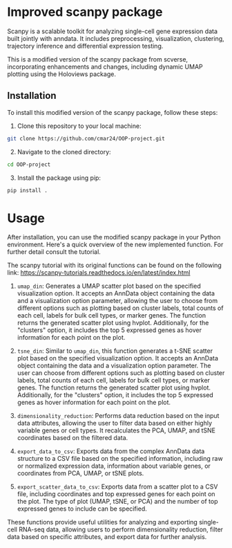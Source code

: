 # Improved scanpy package
Scanpy is a scalable toolkit for analyzing single-cell gene expression data built jointly with anndata. It includes preprocessing, visualization, clustering, trajectory inference and differential expression testing. 

This is a modified version of the scanpy package from scverse, incorporating enhancements and changes, including dynamic UMAP plotting using the Holoviews package.


 ## Installation
 To install this modified version of the scanpy package, follow these steps:

1. Clone this repository to your local machine:
 ```bash
git clone https://github.com/cmar24/OOP-project.git 
 ```
2. Navigate to the cloned directory:
 ```bash
 cd OOP-project
 ```
3. Install the package using pip:
```bash
pip install .
```
# Usage
After installation, you can use the modified scanpy package in your Python environment. Here's a quick overview of the new implemented function. For further detail consult the tutorial.

The scanpy tutorial with its original functions can be found on the following link: https://scanpy-tutorials.readthedocs.io/en/latest/index.html 

1. `umap_din`: Generates a UMAP scatter plot based on the specified visualization option. It accepts an AnnData object containing the data and a visualization option parameter, allowing the user to choose from different options such as plotting based on cluster labels, total counts of each cell, labels for bulk cell types, or marker genes. The function returns the generated scatter plot using hvplot. Additionally, for the "clusters" option, it includes the top 5 expressed genes as hover information for each point on the plot.

2. `tsne_din`: Similar to `umap_din`, this function generates a t-SNE scatter plot based on the specified visualization option. It accepts an AnnData object containing the data and a visualization option parameter. The user can choose from different options such as plotting based on cluster labels, total counts of each cell, labels for bulk cell types, or marker genes. The function returns the generated scatter plot using hvplot. Additionally, for the "clusters" option, it includes the top 5 expressed genes as hover information for each point on the plot.

3. `dimensionality_reduction`: Performs data reduction based on the input data attributes, allowing the user to filter data based on either highly variable genes or cell types. It recalculates the PCA, UMAP, and tSNE coordinates based on the filtered data.

4. `export_data_to_csv`: Exports data from the complex AnnData data structure to a CSV file based on the specified information, including raw or normalized expression data, information about variable genes, or coordinates from PCA, UMAP, or tSNE plots.

5. `export_scatter_data_to_csv`: Exports data from a scatter plot to a CSV file, including coordinates and top expressed genes for each point on the plot. The type of plot (UMAP, tSNE, or PCA) and the number of top expressed genes to include can be specified.

These functions provide useful utilities for analyzing and exporting single-cell RNA-seq data, allowing users to perform dimensionality reduction, filter data based on specific attributes, and export data for further analysis.

